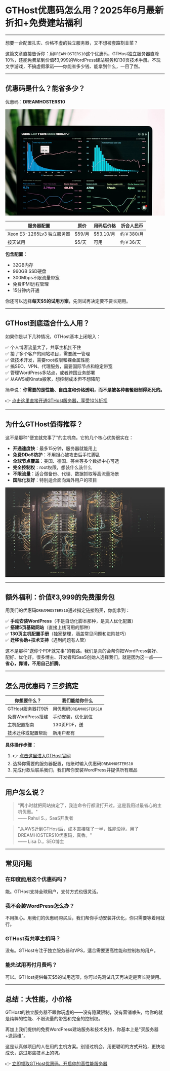 # GTHost优惠码怎么用？2025年6月最新折扣+免费建站福利

---

想要一台配置扎实、价格不虚的独立服务器，又不想被套路割韭菜？

这篇文章直接告诉你：用`DREAMHOSTERS10`这个优惠码，GTHost独立服务器直降10%，还能免费拿到价值₹3,999的WordPress建站服务和130页技术手册。不玩文字游戏，不搞虚假承诺——你能省多少钱、能拿到什么，一目了然。

---

## 优惠码是什么？能省多少？

优惠码：**DREAMHOSTERS10**

![GTHost服务器价格对比表](image/5946974192441645.webp)

| 服务器配置 | 原价 | 用码后价格 | 折合人民币 |
|---------|------|-----------|----------|
| Xeon E3-1265Lv3 独立服务器 | $59/月 | $53.10/月 | 约￥380/月 |
| 按天试用 | $5/天 | 可用 | 约￥36/天 |

**包含配置：**
- 32GB内存
- 960GB SSD硬盘
- 300Mbps不限流量带宽
- 免费IPMI远程管理
- 15分钟内开通

你还可以选择**每天$5的试用方案**，先测试再决定要不要长期用。

---

## GTHost到底适合什么人用？

如果你是以下几种情况，GTHost基本上闭眼入：

✅ 个人博客流量大了，共享主机扛不住  
✅ 接了多个客户的网站项目，需要统一管理  
✅ 做技术开发，需要root权限和裸金属性能  
✅ 搞SEO、VPN、代理服务，需要国际节点和稳定带宽  
✅ 管理WordPress多站点，或者跨国业务部署  
✅ 从AWS或Kinsta搬家，想控制成本但不想降配

简单说：**你需要的是性能、自由度和价格透明，而不是被各种套餐限制得死死的。**

👉 [点击这里直接开通GTHost服务器，享受10%折扣](https://cp.gthost.com/en/join/72c7e6b2fc118929f9ede2978f008806)

---

## 为什么GTHost值得推荐？

这不是那种"便宜就完事了"的主机商。它的几个核心优势很实在：

- **开通速度快**：最多15分钟，服务器就能用上
- **免费DDoS防护**：不用担心被攻击后手忙脚乱
- **全球节点覆盖**：美国、德国、芬兰等多个数据中心可选
- **完全控制权**：root权限，想装什么装什么
- **不限流量**：适合做备份、代理、数据抓取等高流量场景
- **国际化友好**：特别适合面向海外用户的项目

![GTHost全球数据中心分布](image/9644092112579.webp)

---

## 额外福利：价值₹3,999的免费服务包

用我们的优惠码`DREAMHOSTERS10`通过指定链接购买，你能拿到：

✅ **手动安装WordPress**（不是自动化脚本那种，是真人优化配置）  
✅ **搭建5页基础网站**（直接上线可用的那种）  
✅ **130页主机配置手册**（独家整理，涵盖常见问题和进阶技巧）  
✅ **迁移协助+技术支持**（遇到问题有人管）

这不是那种"送你个PDF就完事"的套路。我们是真的会帮你把WordPress装好、配好、优化好。很多博主、开发者和SaaS创始人选择我们，就是因为这一点——**省心，靠谱，不用自己折腾。**

---

## 怎么用优惠码？三步搞定

| 你想要什么？ | 我们能给你什么 |
|------------|--------------|
| GTHost服务器打9折 | 用优惠码`DREAMHOSTERS10` |
| 免费WordPress搭建 | 手动安装，优化到位 |
| 主机配置指南 | 130页PDF，送 |
| 技术迁移或配置帮助 | 新用户都有 |

**具体操作步骤：**

1. 👉 [点击这里进入GTHost官网](https://cp.gthost.com/en/join/72c7e6b2fc118929f9ede2978f008806)
2. 选择你需要的服务器配置，结账时输入优惠码`DREAMHOSTERS10`
3. 完成付款后联系我们，我们帮你安装WordPress并提供所有赠品

---

## 用户怎么说？

> "两小时就把网站搞定了，我连命令行都没打开过。这是我用过最省心的主机优惠。"  
> —— Rahul S.，SaaS开发者

> "从AWS迁到GTHost后，成本直接降了一半，性能没掉。用了DREAMHOSTERS10优惠码，真香。"  
> —— Lisa D.，SEO博主

---

## 常见问题

### 在印度能用这个优惠码吗？

能。GTHost支持全球用户，支付方式也很灵活。

### 我不会装WordPress怎么办？

不用担心。用我们的优惠码购买后，我们帮你手动安装并优化，你只需要等着用就行。

### GTHost有共享主机吗？

没有。GTHost专注于独立服务器和VPS，适合需要更高性能和控制权的用户。

### 能先试用再付月费吗？

可以。GTHost提供每天$5的试用选项，你可以先测试几天再决定是否长期使用。

---

## 总结：大性能，小价格

GTHost的独立服务器不跟你玩虚的——没有隐藏限制，没有营销噱头，给你的就是纯粹的性能、不限流量的带宽和完全的控制权。

再加上我们提供的免费WordPress建站服务和技术支持，你基本上是"买服务器+送运维"。

这是认真做项目的人在用的主机方案。别错过机会，用更聪明的方式开始，更快地成长，跳过那些技术上的坑。

👉 [立即领取GTHost优惠码，开启你的高性能服务器](https://cp.gthost.com/en/join/72c7e6b2fc118929f9ede2978f008806)
